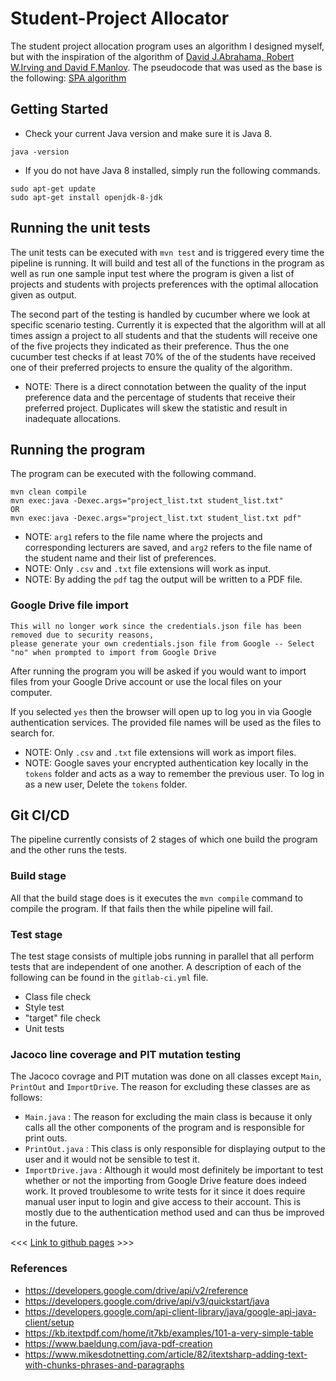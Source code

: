 # Student-Project Allocator

The student project allocation program uses an algorithm I designed myself, but with the inspiration of the algorithm of [David J.Abrahama, Robert W.Irving and David F.Manlov](https://www.sciencedirect.com/science/article/pii/S1570866706000207#sec001). The pseudocode that was used as the base is the following: [SPA algorithm](https://ars.els-cdn.com/content/image/1-s2.0-S1570866706000207-gr005.gif)

## Getting Started

- Check your current Java version and make sure it is Java 8.
```
java -version
```
- If you do not have Java 8 installed, simply run the following commands.
```
sudo apt-get update
sudo apt-get install openjdk-8-jdk
```

## Running the unit tests

The unit tests can be executed with `mvn test` and is triggered every time the pipeline is running.
It will build and test all of the functions in the program as well
as run one sample input test where the program is given a list of projects and
students with projects preferences with the optimal allocation given as output.

The second part of the testing is handled by cucumber where we look at specific scenario testing. Currently it
is expected that the algorithm will at all times assign a project to all students and that the students
will receive one of the five projects they indicated as their preference. Thus the one cucumber test
checks if at least 70% of the of the students have received one of their preferred projects to ensure
the quality of the algorithm.

- NOTE: There is a direct connotation between the quality of the input preference data and the
percentage of students that receive their preferred project. Duplicates will skew the statistic
and result in inadequate allocations.

## Running the program

The program can be executed with the following command.
```
mvn clean compile
mvn exec:java -Dexec.args="project_list.txt student_list.txt"
OR
mvn exec:java -Dexec.args="project_list.txt student_list.txt pdf"

```
- NOTE: `arg1` refers to the file name where the projects and corresponding lecturers are saved, and
`arg2` refers to the file name of the student name and their list of preferences.
- NOTE: Only `.csv` and `.txt` file extensions will work as input.
- NOTE: By adding the `pdf` tag the output will be written to a PDF file.

### Google Drive file import
```
This will no longer work since the credentials.json file has been removed due to security reasons, 
please generate your own credentials.json file from Google -- Select "no" when prompted to import from Google Drive
```

After running the program you will be asked if you would want to import files from
your Google Drive account or use the local files on your computer.

If you selected `yes` then the browser will open up to log you in via Google authentication services.
The provided file names will be used as the files to search for.

- NOTE: Only `.csv` and `.txt` file extensions will work as import files.
- NOTE: Google saves your encrypted authentication key locally in the `tokens` folder and acts as a way
  to remember the previous user. To log in as a new user, Delete the `tokens` folder.

## Git CI/CD

The pipeline currently consists of 2 stages of which one build the program and the other
runs the tests.

### Build stage

All that the build stage does is it executes the `mvn compile` command to compile
the program. If that fails then the while pipeline will fail.

### Test stage

The test stage consists of multiple jobs running in parallel that all perform tests that are
independent of one another. A description of each  of the following can be found in the `gitlab-ci.yml` file.

- Class file check
- Style test
- "target" file check
- Unit tests

### Jacoco line coverage and PIT mutation testing

The Jacoco covrage and PIT mutation was done on all classes except `Main`, `PrintOut` and `ImportDrive`. The reason for excluding these classes are as follows:
 - `Main.java` : The reason for excluding the main class is because it only calls all the other components of the program and is responsible for print outs.
 - `PrintOut.java` : This class is only responsible for displaying output to the user and it would not be sensible to test it.
 - `ImportDrive.java` : Although it would most definitely be important to test whether or not the importing from Google Drive feature does indeed work. It proved troublesome to write tests for it since it does require manual user input to login and give access to their account. This is mostly due to the authentication method used and can thus be improved in the future.

 <<< [Link to github pages](https://computer-science.pages.cs.sun.ac.za/rw344/2020/20789629-tuts/) >>>

### References
- https://developers.google.com/drive/api/v2/reference
- https://developers.google.com/drive/api/v3/quickstart/java
- https://developers.google.com/api-client-library/java/google-api-java-client/setup
- https://kb.itextpdf.com/home/it7kb/examples/101-a-very-simple-table
- https://www.baeldung.com/java-pdf-creation
- https://www.mikesdotnetting.com/article/82/itextsharp-adding-text-with-chunks-phrases-and-paragraphs
